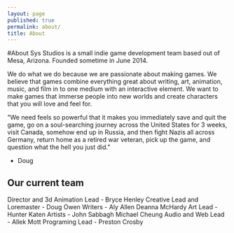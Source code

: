 ```yaml
---
layout: page
published: true
permalink: about/
title: About
---
```


#About
Sys Studios is a small indie game development team based out of Mesa, Arizona. Founded sometime in June 2014.
                 
We do what we do because we are passionate about making games. We believe that games combine everything great about writing, art, animation, music, and film in to one medium with an interactive element. We want to make games that immerse people into new worlds and create characters that you will love and feel for.

"We need feels so powerful that it makes you immediately save and quit the game, go on a soul-searching journey across the United States for 3 weeks, visit Canada, somehow end up in Russia, and then fight Nazis all across Germany, return home as a retired war veteran, pick up the game, and question what the hell you just did."
- Doug

## Our current team
Director and 3d Animation Lead -
	Bryce Henley
Creative Lead and Loremaster -
	Doug Owen
Writers -
	Aly Allen
    Deanna McHardy
Art Lead -
	Hunter Katen
Artists -
	John Sabbagh
    Michael Cheung
Audio and Web Lead -
	Allek Mott
Programing Lead -
	Preston Crosby
            
     

